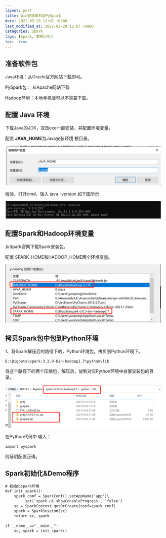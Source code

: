 ```yaml
---
layout: post
title: Win安装单机版PySpark
date: 2022-03-20 12:07 +0800
last_modified_at: 2022-03-20 12:07 +0800
categories: Spark
tags: [Spark, 数据分析]
toc:  true
---
```


## 准备软件包

Java环境：从Oracle官方网站下载即可。

PySpark包： 从Apache网站下载

Hadoop环境：本地单机版可以不需要下载。

## 配置 Java 环境

下载Java的JDK，双击exe一直安装，并配置环境变量。

配置  **JAVA_HOME**为Java安装环境 根目录。

![1642684167470](/image/1642684167470.png)

检验，打开cmd，输入 java -version 如下图所示

![1642684205839](/image/1642684205839.png)



## 配置Spark和Hadoop环境变量

从Spark官网下载Spark安装包。

配置 SPARK_HOME和HADOOP_HOME两个环境变量。

![1642684374799](/image/1642684374799.png)



## 拷贝Spark包中包到Python环境

1、将Spark解压后的路径下的，Python环境包，拷贝到Python环境下。

```
E:\Bigdata\spark-3.2.0-bin-hadoop2.7\python\lib
```

将这个路径下的两个压缩包，解压后，放到对应Python环境中放置安装包的目录。

![1642685093362](/image/1642685093362.png)

在Python代码中 输入：

```
import pyspark
```

则证明配置正确。

## Spark初始化&Demo程序

```
# 初始化spark环境
def init_spark():
    spark_conf = SparkConf().setAppName('app')\
        .set('spark.ui.showConsoleProgress', 'false')
    sc = SparkContext.getOrCreate(conf=spark_conf)
    spark = SparkSession(sc)
    return sc, spark

if __name__=="__main__":
	sc, spark = init_spark()
```

